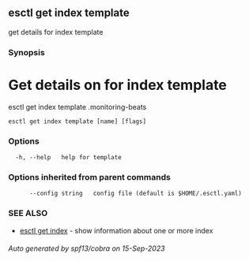 ## esctl get index template

get details for index template

### Synopsis

# Get details on for index template
esctl get index template .monitoring-beats
	

```
esctl get index template [name] [flags]
```

### Options

```
  -h, --help   help for template
```

### Options inherited from parent commands

```
      --config string   config file (default is $HOME/.esctl.yaml)
```

### SEE ALSO

* [esctl get index](esctl_get_index.md)	 - show information about one or more index

###### Auto generated by spf13/cobra on 15-Sep-2023
